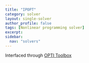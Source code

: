 ```yaml
---
title: "IPOPT"
category: solver
layout: single-solver
author_profile: false
tags: [Nonlinear programming solver]
excerpt:
sidebar:
  nav: "solvers"
---
```


Interfaced through [OPTI Toolbox](http://www.i2c2.aut.ac.nz/Wiki/OPTI/)
